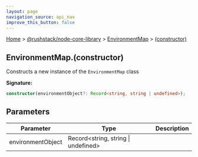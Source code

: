 ```yaml
---
layout: page
navigation_source: api_nav
improve_this_button: false
---
```



[Home](./index.md) &gt; [@rushstack/node-core-library](./node-core-library.md) &gt; [EnvironmentMap](./node-core-library.environmentmap.md) &gt; [(constructor)](./node-core-library.environmentmap._constructor_.md)

## EnvironmentMap.(constructor)

Constructs a new instance of the `EnvironmentMap` class

<b>Signature:</b>

```typescript
constructor(environmentObject?: Record<string, string | undefined>);
```

## Parameters

|  Parameter | Type | Description |
|  --- | --- | --- |
|  environmentObject | Record&lt;string, string \| undefined&gt; |  |
